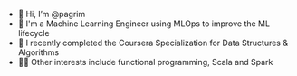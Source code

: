 - 👋 Hi, I’m @pagrim
- 👀 I'm a Machine Learning Engineer using MLOps to improve the ML lifecycle 
- 🌱 I recently completed the Coursera Specialization for Data Structures & Algorithms
- 🧑‍🎓 Other interests include functional programming, Scala and Spark
